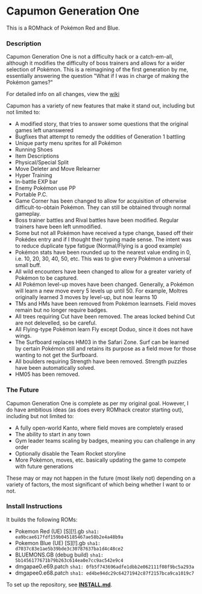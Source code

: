 # Capumon Generation One

This is a ROMhack of Pokémon Red and Blue.

### Description

Capumon Generation One is not a difficulty hack or a catch-em-all, although it modifies the difficulty of boss trainers and allows for a wider selection of Pokémon. This is a reimagining of the first generation by me, essentially answering the question "What if I was in charge of making the Pokémon games?"

For detailed info on all changes, view the [wiki](https://github.com/Gnome777/capumonone/wiki)

Capumon has a variety of new features that make it stand out, including but not limited to:

- A modified story, that tries to answer some questions that the original games left unanswered
- Bugfixes that attempt to remedy the oddities of Generation 1 battling
- Unique party menu sprites for all Pokémon
- Running Shoes
- Item Descriptions
- Physical/Special Split
- Move Deleter and Move Relearner
- Hyper Training
- In-battle EXP bar
- Enemy Pokémon use PP
- Portable P.C.
- Game Corner has been changed to allow for acquisition of otherwise difficult-to-obtain Pokémon. They can still be obtained through normal gameplay.
- Boss trainer battles and Rival battles have been modified. Regular trainers have been left unmodified.
- Some but not all Pokémon have received a type change, based off their Pokédex entry and if I thought their typing made sense. The intent was to reduce duplicate type fatigue (Normal/Flying is a good example)
- Pokémon stats have been rounded up to the nearest value ending in 0, i.e. 10, 20, 30, 40, 50, etc. This was to give every Pokémon a universal small buff.
- All wild encounters have been changed to allow for a greater variety of Pokémon to be captured.
- All Pokémon level-up moves have been changed. Generally, a Pokémon will learn a new move every 5 levels up until 50. For example, Moltres originally learned 3 moves by level-up, but now learns 10
- TMs and HMs have been removed from Pokémon learnsets. Field moves remain but no longer require badges.
- All trees requiring Cut have been removed. The areas locked behind Cut are not delevelled, so be careful.
- All Flying-type Pokémon learn Fly except Doduo, since it does not have wings.
- The Surfboard replaces HM03 in the Safari Zone. Surf can be learned by certain Pokémon still and retains its purpose as a field move for those wanting to not get the Surfboard.
- All boulders requiring Strength have been removed. Strength puzzles have been automatically solved.
- HM05 has been removed.

### The Future

Capumon Generation One is complete as per my original goal. However, I do have ambitious ideas (as does every ROMhack creator starting out), including but not limited to:

- A fully open-world Kanto, where field moves are completely erased
- The ability to start in any town
- Gym leader teams scaling by badges, meaning you can challenge in any order
- Optionally disable the Team Rocket storyline
- More Pokémon, moves, etc. basically updating the game to compete with future generations

These may or may not happen in the future (most likely not) depending on a variety of factors, the most significant of which being whether I want to or not.

### Install Instructions

It builds the following ROMs:

- Pokemon Red (UE) [S][!].gb `sha1: ea9bcae617fdf159b045185467ae58b2e4a48b9a`
- Pokemon Blue (UE) [S][!].gb `sha1: d7037c83e1ae5b39bde3c30787637ba1d4c48ce2`
- BLUEMONS.GB (debug build) `sha1: 5b1456177671b79b263c614ea0e7cc9ac542e9c4`
- dmgapae0.e69.patch `sha1: 0fb5f743696adfe1dbb2e062111f08f9bc5a293a`
- dmgapee0.e68.patch `sha1: ed4be94dc29c64271942c87f2157bca9ca1019c7`

To set up the repository, see [**INSTALL.md**](INSTALL.md).
